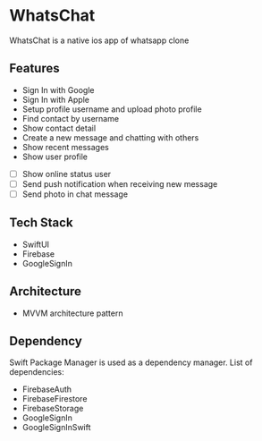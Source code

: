 # WhatsChat

WhatsChat is a native ios app of whatsapp clone

## Features

- Sign In with Google
- Sign In with Apple
- Setup profile username and upload photo profile
- Find contact by username
- Show contact detail
- Create a new message and chatting with others
- Show recent messages
- Show user profile
- [ ] Show online status user
- [ ] Send push notification when receiving new message
- [ ] Send photo in chat message

## Tech Stack

- SwiftUI
- Firebase
- GoogleSignIn

## Architecture

- MVVM architecture pattern

## Dependency

Swift Package Manager is used as a dependency manager. List of dependencies:

- FirebaseAuth
- FirebaseFirestore
- FirebaseStorage
- GoogleSignIn
- GoogleSignInSwift
